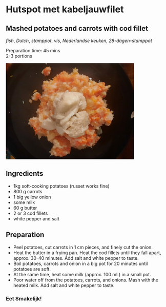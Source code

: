 # Hutspot met kabeljauwfilet 
## Mashed potatoes and carrots with cod fillet
_fish_, _Dutch_, _stamppot_, _vis_, _Nederlandse keuken_, _28-dagen-stamppot_

Preparation time: 45 mins  
2-3 portions  

<img src="images/dag-05_hutspot.JPEG" alt="drawing" width="400"/>  

## Ingredients
* 1kg soft-cooking potatoes (russet works fine)
* 800 g carrots
* 1 big yellow onion
* some milk
* 60 g butter
* 2 or 3 cod fillets
* white pepper and salt 

## Preparation
* Peel potatoes, cut carrots in 1 cm pieces, and finely cut the onion.
* Heat the butter in a frying pan. Heat the cod fillets until they fall apart, approx. 30-40 minutes. Add salt and white pepper to taste. 
* Boil potatoes, carrots and onion in a big pot for 20 minutes until potatoes are soft.
* At the same time, heat some milk (approx. 100 mL) in a small pot.
* Poor water off from the potatoes, carrots, and onions. Mash with the heated milk. Add salt and white pepper to taste. 

### Eet Smakelijk!
